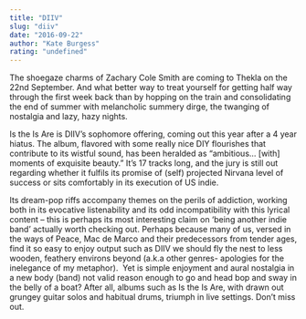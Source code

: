 ```yaml
---
title: "DIIV"
slug: "diiv"
date: "2016-09-22"
author: "Kate Burgess"
rating: "undefined"
---
```


The shoegaze charms of Zachary Cole Smith are coming to Thekla on the 22nd September. And what better way to treat yourself for getting half way through the first week back than by hopping on the train and consolidating the end of summer with melancholic summery dirge, the twanging of nostalgia and lazy, hazy nights.

Is the Is Are is DIIV’s sophomore offering, coming out this year after a 4 year hiatus. The album, flavored with some really nice DIY flourishes that contribute to its wistful sound, has been heralded as “ambitious… \[with\] moments of exquisite beauty.” It’s 17 tracks long, and the jury is still out regarding whether it fulfils its promise of (self) projected Nirvana level of success or sits comfortably in its execution of US indie.

Its dream-pop riffs accompany themes on the perils of addiction, working both in its evocative listenability and its odd incompatibility with this lyrical content – this is perhaps its most interesting claim on ‘being another indie band’ actually worth checking out. Perhaps because many of us, versed in the ways of Peace, Mac de Marco and their predecessors from tender ages, find it so easy to enjoy output such as DIIV we should fly the nest to less wooden, feathery environs beyond (a.k.a other genres- apologies for the inelegance of my metaphor).  Yet is simple enjoyment and aural nostalgia in a new body (band) not valid reason enough to go and head bop and sway in the belly of a boat? After all, albums such as Is the Is Are, with drawn out grungey guitar solos and habitual drums, triumph in live settings. Don’t miss out.
